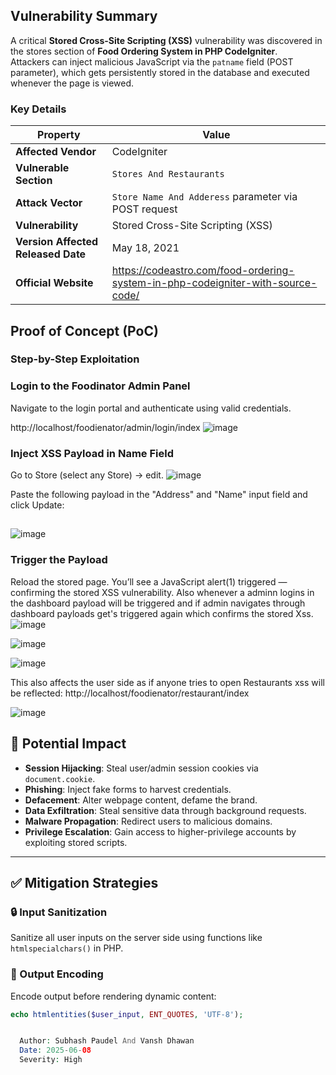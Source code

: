 ## Vulnerability Summary

A critical **Stored Cross-Site Scripting (XSS)** vulnerability was discovered in the stores section of **Food Ordering System in PHP CodeIgniter**.  
Attackers can inject malicious JavaScript via the `patname` field (POST parameter), which gets persistently stored in the database and executed whenever the page is viewed.

### Key Details

| Property            | Value                                                                 |
|---------------------|-----------------------------------------------------------------------|
| **Affected Vendor** | CodeIgniter                                                             |
| **Vulnerable Section** | `Stores And Restaurants`                                                   |
| **Attack Vector**   | `Store Name And Adderess` parameter via POST request                                 |
| **Vulnerability**   | Stored Cross-Site Scripting (XSS)                                     |
| **Version Affected Released Date**| May 18, 2021                                                                |
| **Official Website**| https://codeastro.com/food-ordering-system-in-php-codeigniter-with-source-code/ |

## Proof of Concept (PoC)
### Step-by-Step Exploitation

### Login to the Foodinator Admin Panel
Navigate to the login portal and authenticate using valid credentials.

http://localhost/foodienator/admin/login/index
![image](https://github.com/user-attachments/assets/db0dd4f0-cd63-4698-b3a0-2a220467c06e)

### Inject XSS Payload in Name Field

Go to Store (select any Store) → edit.
![image](https://github.com/user-attachments/assets/b8cc0652-5bd0-4ffa-aa1b-2bb1748f4b16)

Paste the following payload in the "Address" and "Name" input field and click Update:
## <script>alert(1)</script>
![image](https://github.com/user-attachments/assets/898c693e-fdc2-4e37-a4e2-dad0349e28f3)


### Trigger the Payload

Reload the stored page. You’ll see a JavaScript alert(1) triggered — confirming the stored XSS vulnerability. Also whenever a adminn logins in the dashboard payload will be triggered and if admin navigates through dashboard payloads get's triggered again which confirms the stored Xss.
![image](https://github.com/user-attachments/assets/bf9a82d5-9fe1-4204-8e16-5a9f3e71e314)

![image](https://github.com/user-attachments/assets/6b718c1d-e8b8-4d57-b009-3fc33fd18ef8)

![image](https://github.com/user-attachments/assets/0df022bd-1dab-43c1-823d-201e2ebbc0e3)

This also affects the user side as if anyone tries to open Restaurants xss will be reflected:
http://localhost/foodienator/restaurant/index

![image](https://github.com/user-attachments/assets/b294e4ad-dfa3-48ac-a192-f08f5033a928)


## 🛑 Potential Impact

- **Session Hijacking**: Steal user/admin session cookies via `document.cookie`.
- **Phishing**: Inject fake forms to harvest credentials.
- **Defacement**: Alter webpage content, defame the brand.
- **Data Exfiltration**: Steal sensitive data through background requests.
- **Malware Propagation**: Redirect users to malicious domains.
- **Privilege Escalation**: Gain access to higher-privilege accounts by exploiting stored scripts.

---

## ✅ Mitigation Strategies

### 🔒 Input Sanitization

Sanitize all user inputs on the server side using functions like `htmlspecialchars()` in PHP.

### 🧹 Output Encoding

Encode output before rendering dynamic content:

```php
echo htmlentities($user_input, ENT_QUOTES, 'UTF-8');


  Author: Subhash Paudel And Vansh Dhawan
  Date: 2025-06-08
  Severity: High
